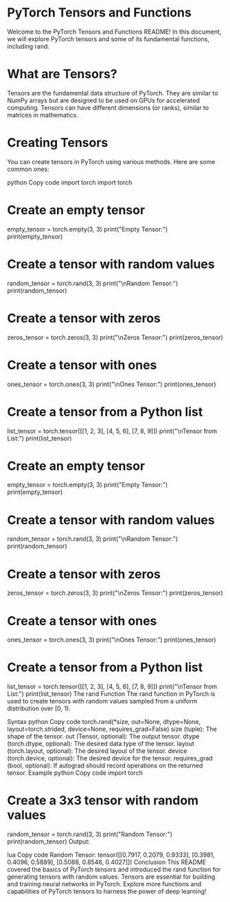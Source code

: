 # PyTorch Tensors and Functions
Welcome to the PyTorch Tensors and Functions README! In this document, we will explore PyTorch tensors and some of its fundamental functions, including rand.

# What are Tensors?
Tensors are the fundamental data structure of PyTorch. They are similar to NumPy arrays but are designed to be used on GPUs for accelerated computing. Tensors can have different dimensions (or ranks), similar to matrices in mathematics.

# Creating Tensors
You can create tensors in PyTorch using various methods. Here are some common ones:

python
Copy code
import torch
import torch

# Create an empty tensor
empty_tensor = torch.empty(3, 3)
print("Empty Tensor:")
print(empty_tensor)

# Create a tensor with random values
random_tensor = torch.rand(3, 3)
print("\nRandom Tensor:")
print(random_tensor)

# Create a tensor with zeros
zeros_tensor = torch.zeros(3, 3)
print("\nZeros Tensor:")
print(zeros_tensor)

# Create a tensor with ones
ones_tensor = torch.ones(3, 3)
print("\nOnes Tensor:")
print(ones_tensor)

# Create a tensor from a Python list
list_tensor = torch.tensor([[1, 2, 3], [4, 5, 6], [7, 8, 9]])
print("\nTensor from List:")
print(list_tensor)

# Create an empty tensor
empty_tensor = torch.empty(3, 3)
print("Empty Tensor:")
print(empty_tensor)

# Create a tensor with random values
random_tensor = torch.rand(3, 3)
print("\nRandom Tensor:")
print(random_tensor)

# Create a tensor with zeros
zeros_tensor = torch.zeros(3, 3)
print("\nZeros Tensor:")
print(zeros_tensor)

# Create a tensor with ones
ones_tensor = torch.ones(3, 3)
print("\nOnes Tensor:")
print(ones_tensor)

# Create a tensor from a Python list
list_tensor = torch.tensor([[1, 2, 3], [4, 5, 6], [7, 8, 9]])
print("\nTensor from List:")
print(list_tensor)
The rand Function
The rand function in PyTorch is used to create tensors with random values sampled from a uniform distribution over [0, 1).

Syntax
python
Copy code
torch.rand(*size, out=None, dtype=None, layout=torch.strided, device=None, requires_grad=False)
size (tuple): The shape of the tensor.
out (Tensor, optional): The output tensor.
dtype (torch.dtype, optional): The desired data type of the tensor.
layout (torch.layout, optional): The desired layout of the tensor.
device (torch.device, optional): The desired device for the tensor.
requires_grad (bool, optional): If autograd should record operations on the returned tensor.
Example
python
Copy code
import torch

# Create a 3x3 tensor with random values
random_tensor = torch.rand(3, 3)
print("Random Tensor:")
print(random_tensor)
Output:

lua
Copy code
Random Tensor:
tensor([[0.7917, 0.2079, 0.9333],
        [0.3981, 0.4096, 0.5889],
        [0.5088, 0.8546, 0.4027]])
Conclusion
This README covered the basics of PyTorch tensors and introduced the rand function for generating tensors with random values. Tensors are essential for building and training neural networks in PyTorch. Explore more functions and capabilities of PyTorch tensors to harness the power of deep learning!
